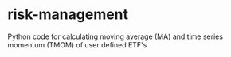# risk-management
Python code for calculating moving average (MA) and time series momentum (TMOM) of user defined ETF's
